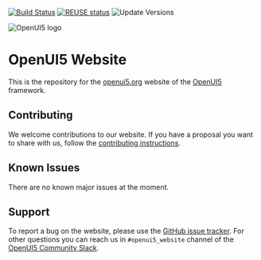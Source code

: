 [![Build Status](https://travis-ci.com/SAP/openui5-website.svg?branch=master)](https://travis-ci.com/SAP/openui5-website)
[![REUSE status](https://api.reuse.software/badge/github.com/SAP/openui5-website)](https://api.reuse.software/info/github.com/SAP/openui5-website)
![Update Versions](https://github.com/SAP/openui5-website/workflows/Update%20Versions/badge.svg)

![OpenUI5 logo](http://openui5.org/images/OpenUI5_new_big_side.png)

# OpenUI5 Website

This is the repository for the [openui5.org](https://openui5.org) website of the [OpenUI5](https://github.com/SAP/openui5) framework.

## Contributing
We welcome contributions to our website. If you have a proposal you want to share with us, follow the [contributing instructions](CONTRIBUTING.md).

## Known Issues
There are no known major issues at the moment.

## Support
To report a bug on the website, please use the [GitHub issue tracker](https://github.com/SAP/openui5-website/issues). For other questions you can reach us in `#openui5_website` channel of the [OpenUI5 Community Slack](https://ui5-slack-invite.cfapps.eu10.hana.ondemand.com/).
